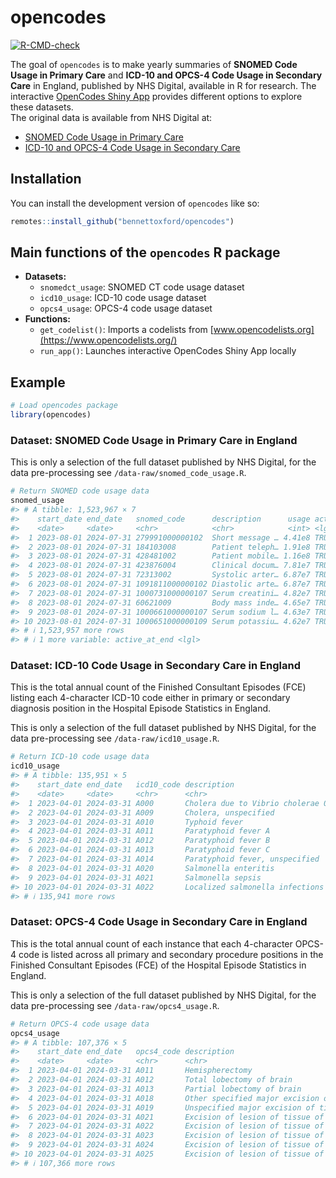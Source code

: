 
<!-- README.md is generated from README.Rmd. Please edit that file -->

# opencodes

<!-- badges: start -->

[![R-CMD-check](https://github.com/ebmdatalab/codeusage/actions/workflows/R-CMD-check.yaml/badge.svg)](https://github.com/ebmdatalab/codeusage/actions/workflows/R-CMD-check.yaml)

<!-- badges: end -->

The goal of `opencodes` is to make yearly summaries of **SNOMED Code
Usage in Primary Care** and **ICD-10 and OPCS-4 Code Usage in Secondary
Care** in England, published by NHS Digital, available in R for
research. The interactive [OpenCodes Shiny
App](https://bennettoxford.github.io/opencodes/articles/app.html)
provides different options to explore these datasets.  
The original data is available from NHS Digital at:

- [SNOMED Code Usage in Primary
  Care](https://digital.nhs.uk/data-and-information/publications/statistical/mi-snomed-code-usage-in-primary-care)
- [ICD-10 and OPCS-4 Code Usage in Secondary
  Care](https://digital.nhs.uk/data-and-information/publications/statistical/hospital-admitted-patient-care-activity)

## Installation

You can install the development version of `opencodes` like so:

``` r
remotes::install_github("bennettoxford/opencodes")
```

## Main functions of the `opencodes` R package

- **Datasets:**
  - `snomedct_usage`: SNOMED CT code usage dataset
  - `icd10_usage`: ICD-10 code usage dataset
  - `opcs4_usage`: OPCS-4 code usage dataset
- **Functions:**
  - `get_codelist()`: Imports a codelists from
    [www.opencodelists.org](https://www.opencodelists.org/)
  - `run_app()`: Launches interactive OpenCodes Shiny App locally

## Example

``` r
# Load opencodes package
library(opencodes)
```

### Dataset: SNOMED Code Usage in Primary Care in England

This is only a selection of the full dataset published by NHS Digital,
for the data pre-processing see `/data-raw/snomed_code_usage.R`.

``` r
# Return SNOMED code usage data
snomed_usage
#> # A tibble: 1,523,967 × 7
#>    start_date end_date   snomed_code      description      usage active_at_start
#>    <date>     <date>     <chr>            <chr>            <int> <lgl>          
#>  1 2023-08-01 2024-07-31 279991000000102  Short message … 4.41e8 TRUE           
#>  2 2023-08-01 2024-07-31 184103008        Patient teleph… 1.91e8 TRUE           
#>  3 2023-08-01 2024-07-31 428481002        Patient mobile… 1.16e8 TRUE           
#>  4 2023-08-01 2024-07-31 423876004        Clinical docum… 7.81e7 TRUE           
#>  5 2023-08-01 2024-07-31 72313002         Systolic arter… 6.87e7 TRUE           
#>  6 2023-08-01 2024-07-31 1091811000000102 Diastolic arte… 6.87e7 TRUE           
#>  7 2023-08-01 2024-07-31 1000731000000107 Serum creatini… 4.82e7 TRUE           
#>  8 2023-08-01 2024-07-31 60621009         Body mass inde… 4.65e7 TRUE           
#>  9 2023-08-01 2024-07-31 1000661000000107 Serum sodium l… 4.63e7 TRUE           
#> 10 2023-08-01 2024-07-31 1000651000000109 Serum potassiu… 4.62e7 TRUE           
#> # ℹ 1,523,957 more rows
#> # ℹ 1 more variable: active_at_end <lgl>
```

### Dataset: ICD-10 Code Usage in Secondary Care in England

This is the total annual count of the Finished Consultant Episodes (FCE)
listing each 4-character ICD-10 code either in primary or secondary
diagnosis position in the Hospital Episode Statistics in England.

This is only a selection of the full dataset published by NHS Digital,
for the data pre-processing see `/data-raw/icd10_usage.R`.

``` r
# Return ICD-10 code usage data
icd10_usage
#> # A tibble: 135,951 × 5
#>    start_date end_date   icd10_code description                            usage
#>    <date>     <date>     <chr>      <chr>                                  <int>
#>  1 2023-04-01 2024-03-31 A000       Cholera due to Vibrio cholerae 01, bi…     2
#>  2 2023-04-01 2024-03-31 A009       Cholera, unspecified                      40
#>  3 2023-04-01 2024-03-31 A010       Typhoid fever                            884
#>  4 2023-04-01 2024-03-31 A011       Paratyphoid fever A                      139
#>  5 2023-04-01 2024-03-31 A012       Paratyphoid fever B                       13
#>  6 2023-04-01 2024-03-31 A013       Paratyphoid fever C                        2
#>  7 2023-04-01 2024-03-31 A014       Paratyphoid fever, unspecified            68
#>  8 2023-04-01 2024-03-31 A020       Salmonella enteritis                    2165
#>  9 2023-04-01 2024-03-31 A021       Salmonella sepsis                        319
#> 10 2023-04-01 2024-03-31 A022       Localized salmonella infections           82
#> # ℹ 135,941 more rows
```

### Dataset: OPCS-4 Code Usage in Secondary Care in England

This is the total annual count of each instance that each 4-character
OPCS-4 code is listed across all primary and secondary procedure
positions in the Finished Consultant Episodes (FCE) of the Hospital
Episode Statistics in England.

This is only a selection of the full dataset published by NHS Digital,
for the data pre-processing see `/data-raw/opcs4_usage.R`.

``` r
# Return OPCS-4 code usage data
opcs4_usage
#> # A tibble: 107,376 × 5
#>    start_date end_date   opcs4_code description                            usage
#>    <date>     <date>     <chr>      <chr>                                  <int>
#>  1 2023-04-01 2024-03-31 A011       Hemispherectomy                            7
#>  2 2023-04-01 2024-03-31 A012       Total lobectomy of brain                  36
#>  3 2023-04-01 2024-03-31 A013       Partial lobectomy of brain               134
#>  4 2023-04-01 2024-03-31 A018       Other specified major excision of tis…    27
#>  5 2023-04-01 2024-03-31 A019       Unspecified major excision of tissue …     3
#>  6 2023-04-01 2024-03-31 A021       Excision of lesion of tissue of front…  1399
#>  7 2023-04-01 2024-03-31 A022       Excision of lesion of tissue of tempo…   971
#>  8 2023-04-01 2024-03-31 A023       Excision of lesion of tissue of parie…   704
#>  9 2023-04-01 2024-03-31 A024       Excision of lesion of tissue of occip…   260
#> 10 2023-04-01 2024-03-31 A025       Excision of lesion of tissue of cereb…   604
#> # ℹ 107,366 more rows
```
